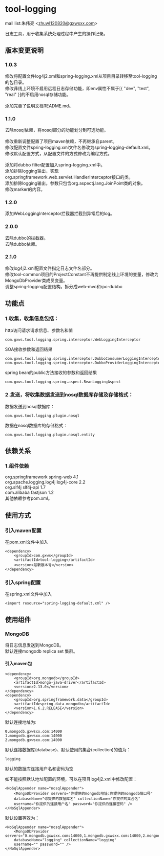 tool-logging
============

mail list:朱伟亮 \<zhuwl120820@gxwsxx.com>

日志工具，用于收集系统处理过程中产生的操作记录。

版本变更说明
---
### 1.0.3
修改将配置文件log4j2.xml和spring-logging.xml从项目目录转移至tool-logging的包目录。<br>
修改非线上环境不启用远程日志存储功能，即env属性不属于[{ "dev", "test", "real" }]的不启用nosql存储功能。<br>
<br>
添加完善了说明文档README.md。<br>

### 1.1.0
去除nosql依赖，将nosql部分的功能划分到可选功能。<br>
<br>
修改重新调整配置了项目maven依赖，不再继承自parent。<br>
修改配置文件spring-logging.xml文件名修改为spring-logging-default.xml。<br>
修改默认配置方式，从配置文件的方式修改为编程方式。<br>
<br>
添加将dubbo filter配置加入spring-logging.xml中。<br>
添加排除logging输出，实现org.springframework.web.servlet.HandlerInterceptor接口的类。<br>
添加排除logging输出，参数只包含org.aspectj.lang.JoinPoint类的对象。<br>
修改marker的内容。<br>

### 1.2.0
添加WebLoggingInterceptor拦截器拦截到异常后的log。<br>

### 2.0.0
去除dubbo的拦截器。<br>
去除dubbo依赖。<br>

### 2.1.0
修改log4j2.xml配置文件指定日志文件名部分。<br>
修改tool-common项目的ProjectConstant不再提供制定线上环境的变量，修改为MongoDbProvider类成员变量。<br>
调整spring-logging配置结构。拆分成web-mvc和rpc-dubbo<br>

功能点
---
### 1.收集，收集信息包括：
http访问请求请求信息、参数名和值<br>

	com.gxws.tool.logging.spring.interceptor.WebLoggingInterceptor
SOA接收参数和返回结果<br>

	com.gxws.tool.logging.spring.interceptor.DubboConsumerLoggingInterceptor
	com.gxws.tool.logging.spring.interceptor.DubboProviderLoggingInterceptor
spring bean的public方法接收的参数和返回结果<br>

	com.gxws.tool.logging.spring.aspect.BeanLoggingAspect

### 2.发送，将收集数据发送到nosql数据库存储及存储格式：
数据发送到nosql数据库：

	com.gxws.tool.logging.plugin.nosql
数据在nosql数据库的存储格式：

	com.gxws.tool.logging.plugin.nosql.entity

依赖关系
---

### 1.组件依赖
org.springframework spring-web 4.1<br>
org.apache.logging.log4j log4j-core 2.2<br>
org.slf4j slf4j-api 1.7<br>
com.alibaba fastjson 1.2<br>
其他依赖参考pom.xml。

使用方式
---

### 引入maven配置
在pom.xml文件中加入

	<dependency>
		<groupId>com.gxws</groupId>
		<artifactId>tool-logging</artifactId>
		<version>最新版本号</version>
	</dependency>

### 引入spring配置
在spring.xml文件中加入

	<import resource="spring-logging-default.xml" />
	
使用组件
---
### MongoDB
将日志信息发送到MongoDB。<br>
默认连接mongodb replica set 集群。<br>

#### 引入maven包
	<dependency>
		<groupId>org.mongodb</groupId>
		<artifactId>mongo-java-driver</artifactId>
		<version>2.13.0</version>
	</dependency>
	<dependency>
		<groupId>org.springframework.data</groupId>
		<artifactId>spring-data-mongodb</artifactId>
		<version>1.6.2.RELEASE</version>
	</dependency>

默认连接地址为:

	0.mongodb.gxwsxx.com:14000
	1.mongodb.gxwsxx.com:14000
	2.mongodb.gxwsxx.com:14000
	
默认连接数据库(database)、默认使用的集合(collection)的值为：

	logging
	
默认的数据库连接用户名和密码为空<br>
	
如不能按照默认地址配置的环境，可以在项目log4j2.xml中修改配置：

	<NoSqlAppender name="nosqlAppender">
		<MongoDbProvider servers="你提供的mongodb地址:你提供的mongodb端口号" 
		databaseName="你提供的数据库名" collectionName="你提供的集合名" 
		username="你提供的连接用户名" password="你提供的连接密码" />
	</NoSqlAppender>
	
默认设置等效为：

	<NoSqlAppender name="nosqlAppender">
		<MongoDbProvider servers="0.mongodb.gxwsxx.com:14000,1.mongodb.gxwsxx.com:14000,2.mongodb.gxwsxx.com:14000"
		databaseName="logging" collectionName="logging"
		username="" password="" />
	</NoSqlAppender>
	
	